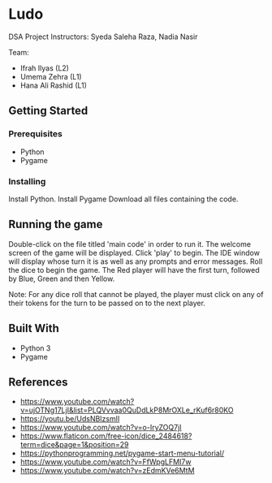 # Ludo

DSA Project
Instructors: Syeda Saleha Raza, Nadia Nasir

Team:

  - Ifrah Ilyas (L2)
  - Umema Zehra (L1)
  - Hana Ali Rashid (L1)

## Getting Started

### Prerequisites

- Python
- Pygame

### Installing

Install Python.
Install Pygame
Download all files containing the code.

## Running the game
Double-click on the file titled 'main code' in order to run it.
The welcome screen of the game will be displayed. Click 'play' to begin.
The IDE window will display whose turn it is as well as any prompts and error messages.
Roll the dice to begin the game. The Red player will have the first turn, followed by Blue, Green and then Yellow.

Note:
For any dice roll that cannot be played, the player must click on any of their tokens for the turn to be passed on to the next player.


## Built With

* Python 3
* Pygame

## References

- https://www.youtube.com/watch?v=ujOTNg17LjI&list=PLQVvvaa0QuDdLkP8MrOXLe_rKuf6r80KO
- https://youtu.be/UdsNBIzsmlI
- https://www.youtube.com/watch?v=o-IryZOQ7jI
- https://www.flaticon.com/free-icon/dice_2484618?term=dice&page=1&position=29
- https://pythonprogramming.net/pygame-start-menu-tutorial/
- https://www.youtube.com/watch?v=FfWpgLFMI7w
- https://www.youtube.com/watch?v=zEdmKVe6MtM
